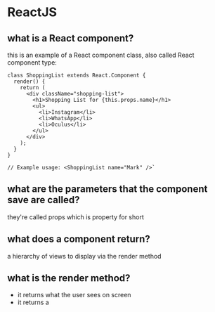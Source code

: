 # ReactJS

## what is a React component?
this is an example of a React component class, also called React component type:

```
class ShoppingList extends React.Component {
  render() {
    return (
      <div className="shopping-list">
        <h1>Shopping List for {this.props.name}</h1>
        <ul>
          <li>Instagram</li>
          <li>WhatsApp</li>
          <li>Oculus</li>
        </ul>
      </div>
    );
  }
}

// Example usage: <ShoppingList name="Mark" />`
```
## what are the parameters that the component save are called?
they're called props which is property for short

## what does a component return?
a hierarchy of views to display via the render method

## what is the render method?
- it returns what the user sees on screen
- it returns a 
